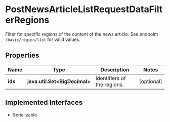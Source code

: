 

# PostNewsArticleListRequestDataFilterRegions

Filter for specific regions of the content of the news article. See endpoint `/basic/region/list` for valid values.

## Properties

Name | Type | Description | Notes
------------ | ------------- | ------------- | -------------
**ids** | **java.util.Set&lt;BigDecimal&gt;** | Identifiers of the regions. |  [optional]


## Implemented Interfaces

* Serializable


